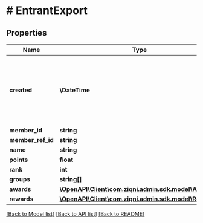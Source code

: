 # # EntrantExport

## Properties

Name | Type | Description | Notes
------------ | ------------- | ------------- | -------------
**created** | **\DateTime** | ISO8601 timestamp for when a Model was created. All records are stored in UTC time zone | [optional]
**member_id** | **string** |  | [optional]
**member_ref_id** | **string** |  | [optional]
**name** | **string** |  | [optional]
**points** | **float** | double | [optional]
**rank** | **int** | integer | [optional]
**groups** | **string[]** |  | [optional]
**awards** | [**\OpenAPI\Client\com.ziqni.admin.sdk.model\Award[]**](Award.md) | Rewards | [optional]
**rewards** | [**\OpenAPI\Client\com.ziqni.admin.sdk.model\Reward[]**](Reward.md) | Rewards | [optional]

[[Back to Model list]](../../README.md#models) [[Back to API list]](../../README.md#endpoints) [[Back to README]](../../README.md)
